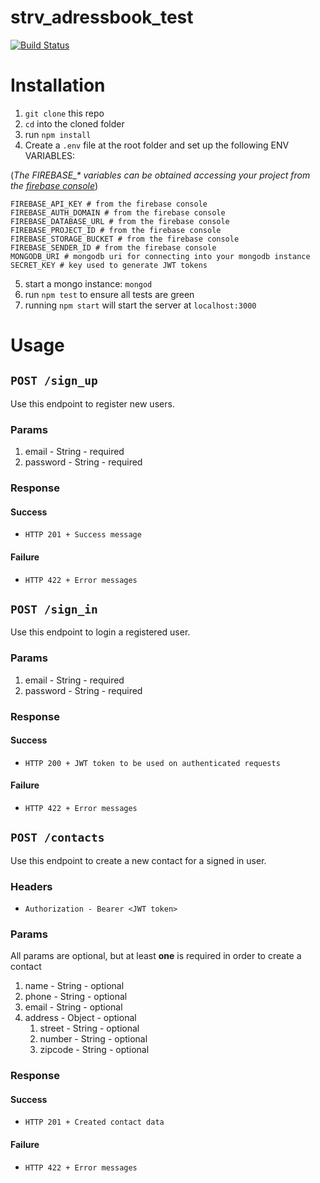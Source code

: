 # strv_adressbook_test

[![Build Status](https://travis-ci.org/emilianoLeite/strv_adressbook_test.svg?branch=master)](https://travis-ci.org/emilianoLeite/strv_adressbook_test)

# Installation
1. `git clone` this repo
2. `cd` into the cloned folder
3. run `npm install`
4. Create a `.env` file at the root folder and set up the following ENV VARIABLES:

  (_The FIREBASE\_* variables can be obtained accessing your project from the [firebase console](https://console.firebase.google.com)_)
  ```
  FIREBASE_API_KEY # from the firebase console
  FIREBASE_AUTH_DOMAIN # from the firebase console
  FIREBASE_DATABASE_URL # from the firebase console
  FIREBASE_PROJECT_ID # from the firebase console
  FIREBASE_STORAGE_BUCKET # from the firebase console
  FIREBASE_SENDER_ID # from the firebase console
  MONGODB_URI # mongodb uri for connecting into your mongodb instance
  SECRET_KEY # key used to generate JWT tokens
  ```
5. start a mongo instance: `mongod`
6. run `npm test` to ensure all tests are green
7. running `npm start` will start the server at `localhost:3000`

# Usage

## `POST /sign_up`
Use this endpoint to register new users.

### Params
1. email - String - required
2. password - String - required

### Response
#### Success
- `HTTP 201 + Success message`

#### Failure
- `HTTP 422 + Error messages`

## `POST /sign_in`
Use this endpoint to login a registered user.

### Params
1. email - String - required
2. password - String - required

### Response
#### Success
- `HTTP 200 + JWT token to be used on authenticated requests`

#### Failure
- `HTTP 422 + Error messages`

## `POST /contacts`
Use this endpoint to create a new contact for a signed in user.

### Headers
- `Authorization - Bearer <JWT token>`

### Params
All params are optional, but at least **one** is required in order to create a contact
1. name - String - optional
2. phone - String - optional
3. email - String - optional
4. address - Object - optional
    1. street - String - optional
    2. number - String - optional
    3. zipcode - String - optional

### Response
#### Success
- `HTTP 201 + Created contact data`

#### Failure
- `HTTP 422 + Error messages`